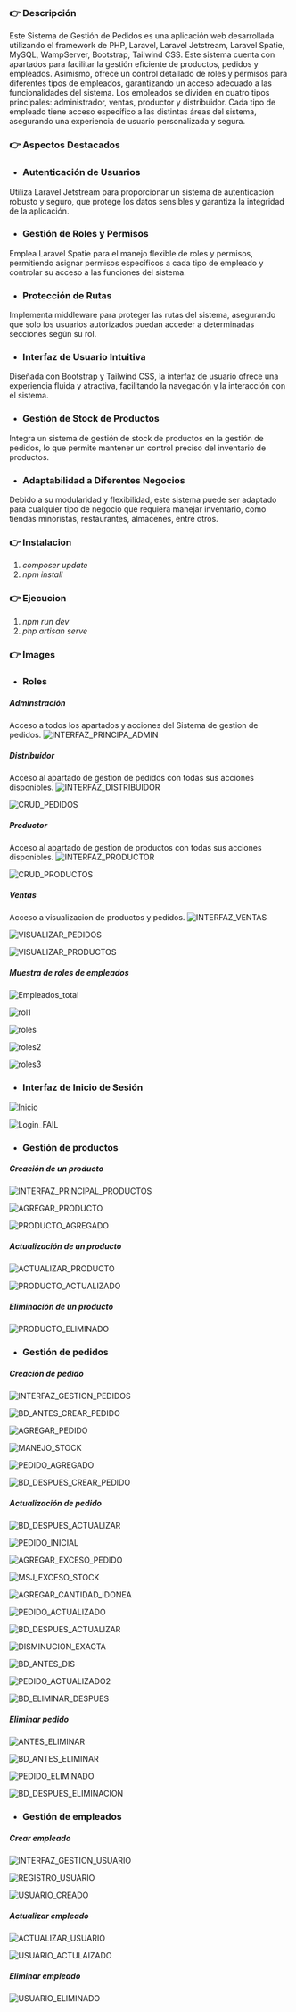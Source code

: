 ### 👉 Descripción

Este Sistema de Gestión de Pedidos es una aplicación web desarrollada utilizando el framework de PHP, Laravel, Laravel Jetstream, Laravel Spatie, MySQL, WampServer, Bootstrap, Tailwind CSS. Este sistema cuenta con apartados para facilitar la gestión eficiente de productos, pedidos y empleados. Asimismo, ofrece un control detallado de roles y permisos para diferentes tipos de empleados, garantizando un acceso adecuado a las funcionalidades del sistema. Los empleados se dividen en cuatro tipos principales: administrador, ventas, productor y distribuidor. Cada tipo de empleado tiene acceso específico a las distintas áreas del sistema, asegurando una experiencia de usuario personalizada y segura.

### 👉 Aspectos Destacados
+ ### Autenticación de Usuarios
Utiliza Laravel Jetstream para proporcionar un sistema de autenticación robusto y seguro, que protege los datos sensibles y garantiza la integridad de la aplicación.

+ ### Gestión de Roles y Permisos
Emplea Laravel Spatie para el manejo flexible de roles y permisos, permitiendo asignar permisos específicos a cada tipo de empleado y controlar su acceso a las funciones del sistema.

+ ### Protección de Rutas
Implementa middleware para proteger las rutas del sistema, asegurando que solo los usuarios autorizados puedan acceder a determinadas secciones según su rol.

+ ### Interfaz de Usuario Intuitiva
Diseñada con Bootstrap y Tailwind CSS, la interfaz de usuario ofrece una experiencia fluida y atractiva, facilitando la navegación y la interacción con el sistema.

+ ### Gestión de Stock de Productos
Integra un sistema de gestión de stock de productos en la gestión de pedidos, lo que permite mantener un control preciso del inventario de productos.

+ ### Adaptabilidad a Diferentes Negocios
Debido a su modularidad y flexibilidad, este sistema puede ser adaptado para cualquier tipo de negocio que requiera manejar inventario, como tiendas minoristas, restaurantes, almacenes, entre otros.

### 👉 Instalacion

1. *composer update*
2. *npm install*

### 👉 Ejecucion

1. *npm run dev*
2. *php artisan serve*

### 👉 Images

+ ### Roles
##### Adminstración
Acceso a todos los apartados y acciones del Sistema de gestion de pedidos.
![INTERFAZ_PRINCIPA_ADMIN](https://github.com/RafaOnPC/SistemaGestionPedidos_Bakery/assets/128557603/a94f14e0-b2b2-4867-82d5-f9af23942d65)

##### Distribuidor
Acceso al apartado de gestion de pedidos con todas sus acciones disponibles.
![INTERFAZ_DISTRIBUIDOR](https://github.com/RafaOnPC/SistemaGestionPedidos_Bakery/assets/128557603/5490b156-2213-413e-9b00-7c40d6808ede)

![CRUD_PEDIDOS](https://github.com/RafaOnPC/SistemaGestionPedidos_Bakery/assets/128557603/986bfdc5-b9d8-4d4f-8ca0-4b949e50ff32)

##### Productor
Acceso al apartado de gestion de productos con todas sus acciones disponibles.
![INTERFAZ_PRODUCTOR](https://github.com/RafaOnPC/SistemaGestionPedidos_Bakery/assets/128557603/0ac4133f-39b1-4505-b113-1b94c4c0f12b)

![CRUD_PRODUCTOS](https://github.com/RafaOnPC/SistemaGestionPedidos_Bakery/assets/128557603/f17e3ede-691e-471a-b241-389d1daaa86c)

##### Ventas
Acceso a visualizacion de productos y pedidos.
![INTERFAZ_VENTAS](https://github.com/RafaOnPC/SistemaGestionPedidos_Bakery/assets/128557603/cd29a037-4e56-42b7-8985-a6c7c2414fec)

![VISUALIZAR_PEDIDOS](https://github.com/RafaOnPC/SistemaGestionPedidos_Bakery/assets/128557603/bc15aa27-582c-4e38-9e77-2c38461ee228)

![VISUALIZAR_PRODUCTOS](https://github.com/RafaOnPC/SistemaGestionPedidos_Bakery/assets/128557603/8ebc704c-2cb1-4434-b4d8-cce2c04b733f)


##### Muestra de roles de empleados

![Empleados_total](https://github.com/RafaOnPC/SistemaGestionPedidos_Bakery/assets/128557603/4a45ea98-5b8d-4d92-b101-dadfd32717d0)

![rol1](https://github.com/RafaOnPC/SistemaGestionPedidos_Bakery/assets/128557603/5e645b74-1e76-4484-963c-170241bb180c)

![roles](https://github.com/RafaOnPC/SistemaGestionPedidos_Bakery/assets/128557603/b11399c3-3625-463f-a3e9-8470fef91a85)

![roles2](https://github.com/RafaOnPC/SistemaGestionPedidos_Bakery/assets/128557603/d3a50efc-ce14-4faa-ae8c-a55199e1b4a5)

![roles3](https://github.com/RafaOnPC/SistemaGestionPedidos_Bakery/assets/128557603/e8f0469a-c60b-4cef-b1f7-dfad8543b74f)

+ ### Interfaz de Inicio de Sesión

![Inicio](https://github.com/RafaOnPC/SistemaGestionPedidos_Bakery/assets/128557603/9e0e53c9-34f3-4ad6-b8ed-1bb92dcca403)

![Login_FAIL](https://github.com/RafaOnPC/SistemaGestionPedidos_Bakery/assets/128557603/a3360389-3ecd-4ca9-b07b-0138c2636afe)

+ ### Gestión de productos

##### Creación de un producto

![INTERFAZ_PRINCIPAL_PRODUCTOS](https://github.com/RafaOnPC/SistemaGestionPedidos_Bakery/assets/128557603/c861fd6b-6e06-4a54-887a-74fc26cf1542)

![AGREGAR_PRODUCTO](https://github.com/RafaOnPC/SistemaGestionPedidos_Bakery/assets/128557603/9e6a8066-f5c7-45b9-9a18-22c50fbab86f)

![PRODUCTO_AGREGADO](https://github.com/RafaOnPC/SistemaGestionPedidos_Bakery/assets/128557603/ceafc121-a6a4-4e29-ad1e-6d2665dd1e51)

##### Actualización de un producto

![ACTUALIZAR_PRODUCTO](https://github.com/RafaOnPC/SistemaGestionPedidos_Bakery/assets/128557603/1e3ce2e7-16e9-4bd9-a0b2-31ead8114f05)

![PRODUCTO_ACTUALIZADO](https://github.com/RafaOnPC/SistemaGestionPedidos_Bakery/assets/128557603/c8470dd0-7208-4686-9f7c-4d0a8f8a2148)

##### Eliminación de un producto

![PRODUCTO_ELIMINADO](https://github.com/RafaOnPC/SistemaGestionPedidos_Bakery/assets/128557603/0ca4466e-42dd-4653-b0b9-fed8033cbc86)

+ ### Gestión de pedidos

##### Creación de pedido

![INTERFAZ_GESTION_PEDIDOS](https://github.com/RafaOnPC/SistemaGestionPedidos_Bakery/assets/128557603/2b28c138-73e3-4ccb-9f84-c2b538fa0f68)

![BD_ANTES_CREAR_PEDIDO](https://github.com/RafaOnPC/SistemaGestionPedidos_Bakery/assets/128557603/58b9aabe-c4dc-407e-bf88-b8a07d500173)

![AGREGAR_PEDIDO](https://github.com/RafaOnPC/SistemaGestionPedidos_Bakery/assets/128557603/dd128487-4186-44a3-88e4-1cd755732081)

![MANEJO_STOCK](https://github.com/RafaOnPC/SistemaGestionPedidos_Bakery/assets/128557603/a1238b49-b099-449e-939a-709caf828383)

![PEDIDO_AGREGADO](https://github.com/RafaOnPC/SistemaGestionPedidos_Bakery/assets/128557603/fb77d75d-323a-4c11-8170-1ae911051c72)

![BD_DESPUES_CREAR_PEDIDO](https://github.com/RafaOnPC/SistemaGestionPedidos_Bakery/assets/128557603/ae426e3b-8a9c-495f-a6e7-10625a5a5283)


##### Actualización de pedido

![BD_DESPUES_ACTUALIZAR](https://github.com/RafaOnPC/SistemaGestionPedidos_Bakery/assets/128557603/a623b502-79fb-4cca-9e4a-efd0fd6de5f2)

![PEDIDO_INICIAL](https://github.com/RafaOnPC/SistemaGestionPedidos_Bakery/assets/128557603/a4e74646-0323-4cee-bf3c-74b822340d66)

![AGREGAR_EXCESO_PEDIDO](https://github.com/RafaOnPC/SistemaGestionPedidos_Bakery/assets/128557603/a2c78784-2c94-46f6-9584-0de88a1cb54a)

![MSJ_EXCESO_STOCK](https://github.com/RafaOnPC/SistemaGestionPedidos_Bakery/assets/128557603/24d732c7-efb7-4819-ba23-fd5bbc1d35ac)

![AGREGAR_CANTIDAD_IDONEA](https://github.com/RafaOnPC/SistemaGestionPedidos_Bakery/assets/128557603/04740e35-4342-46f4-bd66-e864e0783567)

![PEDIDO_ACTUALIZADO](https://github.com/RafaOnPC/SistemaGestionPedidos_Bakery/assets/128557603/1ee44839-4723-409f-9950-ecdb63d514f2)

![BD_DESPUES_ACTUALIZAR](https://github.com/RafaOnPC/SistemaGestionPedidos_Bakery/assets/128557603/7a1670ff-0968-46d4-b83f-a5a45619dcb2)

![DISMINUCION_EXACTA](https://github.com/RafaOnPC/SistemaGestionPedidos_Bakery/assets/128557603/204f842f-80bb-422d-bc84-a18191c07bf2)

![BD_ANTES_DIS](https://github.com/RafaOnPC/SistemaGestionPedidos_Bakery/assets/128557603/78d884d0-cedb-4ba8-abe9-0bc3e18d52fd)

![PEDIDO_ACTUALIZADO2](https://github.com/RafaOnPC/SistemaGestionPedidos_Bakery/assets/128557603/92983024-7dc2-4b0e-b056-10b6e24b82e2)

![BD_ELIMINAR_DESPUES](https://github.com/RafaOnPC/SistemaGestionPedidos_Bakery/assets/128557603/11659e72-e806-4fc6-be96-09b4895a012a)

##### Eliminar pedido

![ANTES_ELIMINAR](https://github.com/RafaOnPC/SistemaGestionPedidos_Bakery/assets/128557603/c2107831-d19e-4c03-af47-ebced2f5003d)

![BD_ANTES_ELIMINAR](https://github.com/RafaOnPC/SistemaGestionPedidos_Bakery/assets/128557603/5fb41f5d-cebe-4aa8-b03b-34582de2ecf4)

![PEDIDO_ELIMINADO](https://github.com/RafaOnPC/SistemaGestionPedidos_Bakery/assets/128557603/e0da169b-ca69-407d-96d3-9577420d3616)

![BD_DESPUES_ELIMINACION](https://github.com/RafaOnPC/SistemaGestionPedidos_Bakery/assets/128557603/219c7c4e-cc41-4670-8036-8bb3d4e8f6c4)

+ ### Gestión de empleados

##### Crear empleado

![INTERFAZ_GESTION_USUARIO](https://github.com/RafaOnPC/SistemaGestionPedidos_Bakery/assets/128557603/b86c81f5-fef3-474c-bd5d-f5caa87f0ff0)

![REGISTRO_USUARIO](https://github.com/RafaOnPC/SistemaGestionPedidos_Bakery/assets/128557603/8074fd76-9cdd-43d0-a0a1-49d5505401b5)

![USUARIO_CREADO](https://github.com/RafaOnPC/SistemaGestionPedidos_Bakery/assets/128557603/2f206f34-19d4-46af-9f43-adb34620e732)

##### Actualizar empleado

![ACTUALIZAR_USUARIO](https://github.com/RafaOnPC/SistemaGestionPedidos_Bakery/assets/128557603/e61aaff2-443f-4ef1-be90-aa8112feb90f)

![USUARIO_ACTULAIZADO](https://github.com/RafaOnPC/SistemaGestionPedidos_Bakery/assets/128557603/295f6382-7ffd-4d1c-b1ba-8c366c10f415)

##### Eliminar empleado

![USUARIO_ELIMINADO](https://github.com/RafaOnPC/SistemaGestionPedidos_Bakery/assets/128557603/6efca1fc-3978-4a27-a930-6609bc03ec1e)

